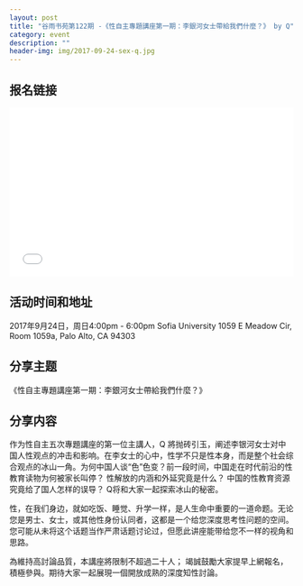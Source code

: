 ```yaml
---
layout: post
title: "谷雨书苑第122期 -《性自主專題講座第一期：李銀河女士帶給我們什麼？》 by Q"
category: event
description: ""
header-img: img/2017-09-24-sex-q.jpg
---
```


## 报名链接
<div style="width:100%; text-align:left;" ><iframe src="//eventbrite.com/tickets-external?eid=37596184199&ref=etckt" frameborder="0" height="300" width="100%" vspace="0" hspace="0" marginheight="5" marginwidth="5" scrolling="auto" allowtransparency="true"></iframe></div>

## 活动时间和地址
2017年9月24日，周日4:00pm - 6:00pm
Sofia University
1059 E Meadow Cir, Room 1059a,
Palo Alto, CA 94303


## 分享主题

《性自主專題講座第一期：李銀河女士帶給我們什麼？》


## 分享内容 

作为性自主五次專題講座的第一位主講人，Q 將抛砖引玉，阐述李银河女士对中国人性观点的冲击和影响。在李女士的心中，性学不只是性本身，而是整个社会综合观点的冰山一角。为何中国人谈“色”色变？前一段时间，中国走在时代前沿的性教育读物为何被家长叫停？ 性解放的内涵和外延究竟是什么？ 中国的性教育资源究竟给了国人怎样的误导？ Q将和大家一起探索冰山的秘密。

性，在我们身边，就如吃饭、睡觉、升学一样，是人生命中重要的一道命题。无论您是男士、女士，或其他性身份认同者，这都是一个给您深度思考性问题的空间。您可能从未将这个话题当作严肃话题讨论过，但愿此讲座能带给您不一样的视角和思路。

為維持高討論品質，本講座將限制不超過二十人； 竭誠鼓勵大家提早上網報名，積極參與。期待大家一起展現一個開放成熟的深度知性討論。
